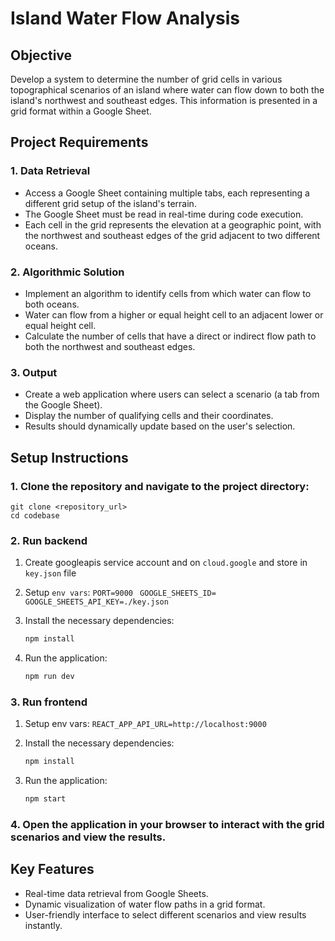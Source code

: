 # Island Water Flow Analysis

## Objective

Develop a system to determine the number of grid cells in various topographical scenarios of an island where water can flow down to both the island's northwest and southeast edges. This information is presented in a grid format within a Google Sheet.

## Project Requirements

### 1. Data Retrieval

- Access a Google Sheet containing multiple tabs, each representing a different grid setup of the island's terrain.
- The Google Sheet must be read in real-time during code execution.
- Each cell in the grid represents the elevation at a geographic point, with the northwest and southeast edges of the grid adjacent to two different oceans.

### 2. Algorithmic Solution

- Implement an algorithm to identify cells from which water can flow to both oceans.
- Water can flow from a higher or equal height cell to an adjacent lower or equal height cell.
- Calculate the number of cells that have a direct or indirect flow path to both the northwest and southeast edges.

### 3. Output

- Create a web application where users can select a scenario (a tab from the Google Sheet).
- Display the number of qualifying cells and their coordinates.
- Results should dynamically update based on the user's selection.

## Setup Instructions

### 1. Clone the repository and navigate to the project directory:

    git clone <repository_url>
    cd codebase

### 2. Run backend

1. Create googleapis service account and on `cloud.google` and store in `key.json` file
2. Setup `env vars`:
   `PORT=9000`
   ` GOOGLE_SHEETS_ID=`
   `GOOGLE_SHEETS_API_KEY=./key.json`

3. Install the necessary dependencies:

   ```bash
   npm install
   ```

4. Run the application:

   ```bash
   npm run dev
   ```

### 3. Run frontend

1. Setup env vars:
   `REACT_APP_API_URL=http://localhost:9000`

2. Install the necessary dependencies:

   ```bash
   npm install
   ```

3. Run the application:

   ```bash
   npm start
   ```

### 4. Open the application in your browser to interact with the grid scenarios and view the results.

## Key Features

- Real-time data retrieval from Google Sheets.
- Dynamic visualization of water flow paths in a grid format.
- User-friendly interface to select different scenarios and view results instantly.
